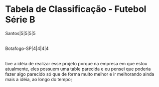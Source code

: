 <h1> Tabela de Classificação - Futebol Série B </h1>
<table>Santos|5|5|5|5 </table>
<table>Botafogo-SP|4|4|4|4 </table>


tive a idéia de realizar esse projeto porque na empresa em que estou atualmente, 
eles possuem uma table parecida e eu pensei que poderia fazer algo parecido só que de forma muito melhor e ir melhorando ainda mais a idéia, ao longo do tempo;
